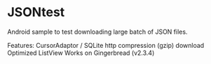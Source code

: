 JSONtest
========

Android sample to test downloading large batch of JSON files. 

Features:
CursorAdaptor / SQLite
http compression (gzip) download
Optimized ListView
Works on Gingerbread (v2.3.4)

